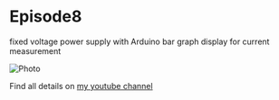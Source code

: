 # Episode8
fixed voltage power supply with Arduino bar graph display for current measurement

![Photo](https://github.com/onemarcfifty/Episode8/blob/master/Bildschirmfoto%20vom%202020-03-21%2013-40-21.png)

Find all details on [my youtube channel](https://www.youtube.com/channel/UCG5Ph9Mm6UEQLJJ-kGIC2AQ)

